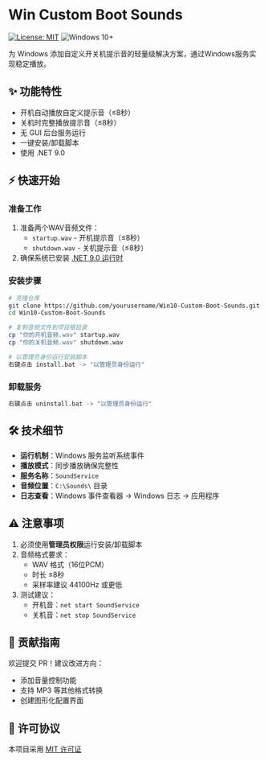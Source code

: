 # Win Custom Boot Sounds

[![License: MIT](https://img.shields.io/badge/License-MIT-yellow.svg)](https://opensource.org/licenses/MIT)
![Windows 10+](https://img.shields.io/badge/Windows-10+-0078D6)

为 Windows 添加自定义开关机提示音的轻量级解决方案，通过Windows服务实现稳定播放。

## ✨ 功能特性
- 开机自动播放自定义提示音（≤8秒）
- 关机时完整播放提示音（≤8秒）
- 无 GUI 后台服务运行
- 一键安装/卸载脚本
- 使用 .NET 9.0

## ⚡ 快速开始

### 准备工作
1. 准备两个WAV音频文件：
   - `startup.wav` - 开机提示音（≤8秒）
   - `shutdown.wav` - 关机提示音（≤8秒）
2. 确保系统已安装 [.NET 9.0 运行时](https://dotnet.microsoft.com/download/dotnet/9.0)

### 安装步骤
```bash
# 克隆仓库
git clone https://github.com/yourusername/Win10-Custom-Boot-Sounds.git
cd Win10-Custom-Boot-Sounds

# 复制音频文件到项目根目录
cp "你的开机音频.wav" startup.wav
cp "你的关机音频.wav" shutdown.wav

# 以管理员身份运行安装脚本
右键点击 install.bat -> "以管理员身份运行"
```

### 卸载服务
```bash
右键点击 uninstall.bat -> "以管理员身份运行"
```

## 🛠️ 技术细节
- **运行机制**：Windows 服务监听系统事件
- **播放模式**：同步播放确保完整性
- **服务名称**：`SoundService`
- **音频位置**：`C:\Sounds\` 目录
- **日志查看**：Windows 事件查看器 -> Windows 日志 -> 应用程序

## ⚠️ 注意事项
1. 必须使用**管理员权限**运行安装/卸载脚本
2. 音频格式要求：
   - WAV 格式（16位PCM）
   - 时长 ≤8秒
   - 采样率建议 44100Hz 或更低
3. 测试建议：
   - 开机音：`net start SoundService`
   - 关机音：`net stop SoundService`

## 🤝 贡献指南
欢迎提交 PR！建议改进方向：
- 添加音量控制功能
- 支持 MP3 等其他格式转换
- 创建图形化配置界面

## 📜 许可协议
本项目采用 [MIT 许可证](LICENSE)